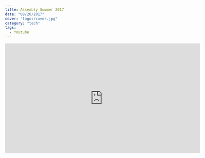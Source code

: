 ```yaml
---
title: Assembly Summer 2017
date: "08/20/2017"
cover: "logos/cover.jpg"
category: "tech"
tags:
  - Youtube
---
```


<iframe type="text/html" width="640" height="360" src="https://www.youtube.com/embed/wzorSFs8VW8?autoplay=0" frameborder="0"></iframe>
